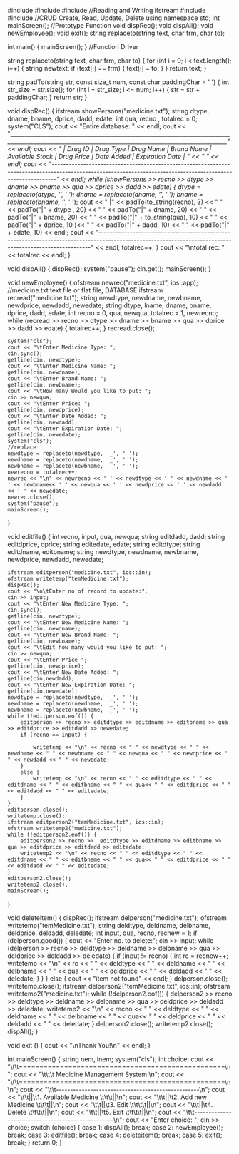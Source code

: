 #include <iostream>
#include <string>
#include <fstream> //Reading and Writing  ifstream
#include <cstdio>
#include <cstdlib>
//CRUD   Create, Read, Update, Delete
using namespace std;
int mainScreen(); //Prototype Function
void dispRec();
void dispAll();
void newEmployee();
void exit();
string replaceto(string text, char frm, char to);

int main() { mainScreen(); } //Function Driver

string replaceto(string text, char frm, char to) {
    for (int i = 0; i < text.length(); i++) {
        string newtext;
        if (text[i] == frm) {
            text[i] = to;
        }
    }
    return text;
}

string padTo(string str, const size_t num, const char paddingChar = ' ') {
    int str_size = str.size();
    for (int i = str_size; i <= num; i++) {
        str = str + paddingChar;
    }
    return str;
}

void dispRec() {
    ifstream showPersons("medicine.txt");
    string dtype, dname, bname, dprice, dadd, edate;
    int qua, recno , totalrec = 0;
    system("CLS");
    cout << "Entire database: " << endl;
    cout << "_____________________________________________________________________________________________________________________________________________________________" << endl;
    cout << "  | Drug ID |  Drug Type        | Drug Name       |  Brand Name        |    Available Stock     |     Drug Price      | Date Added |     Expiration Date   |  " << " " << endl;
    cout << "-------------------------------------------------------------------------------------------------------------------------------------------------------------" << endl;
    while (showPersons >> recno >> dtype >> dname >> bname >> qua >> dprice >> dadd >> edate) {
        dtype = replaceto(dtype, '_', ' ');
        dname = replaceto(dname, '_', ' ');
        bname = replaceto(bname, '_', ' ');
        cout << "   |" << padTo(to_string(recno), 3) << " " << padTo("|" + dtype , 20) << " " << padTo("|" + dname, 20) << " "
            << padTo("|" + bname, 20) << " " << padTo("|" + to_string(qua), 10) << " " << padTo("|" + dprice, 10 )<< " " << padTo("|" + dadd, 10) << " " << padTo("|" + edate, 10) << endl;
        cout << "---------------------------------------------------------------------------------------------------------------------------------------------------------" << endl;
        totalrec++;
    }
    cout << "\ntotal rec: " << totalrec << endl;
}

void dispAll() {
    dispRec();
    system("pause");
    cin.get();
    mainScreen();
}

void newEmployee() {
    ofstream newrec("medicine.txt", ios::app); //medicine.txt  text file or flat file, DATABASE
    ifstream recread("medicine.txt");
    string newdtype, newdname, newbname, newdprice, newdadd, newedate;
    string dtype, lname, dname, bname, dprice, dadd, edate;
    int recno = 0, qua, newqua, totalrec = 1, newrecno;
    while (recread >> recno >> dtype >> dname >> bname >> qua >> dprice >> dadd >> edate) {
        totalrec++;
    }
    recread.close();

    system("cls");
    cout << "\tEnter Medicine Type: ";
    cin.sync();
    getline(cin, newdtype);
    cout << "\tEnter Medicine Name: ";
    getline(cin, newdname);
    cout << "\tEnter Brand Name: ";
    getline(cin, newbname);
    cout << "\tHow many Would you like to put: ";
    cin >> newqua;
    cout << "\tEnter Price: ";
    getline(cin, newdprice);
    cout << "\tEnter Date Added: ";
    getline(cin, newdadd);
    cout << "\tEnter Expiration Date: ";
    getline(cin, newedate);
    system("cls");
    //replace
    newdtype = replaceto(newdtype, '_', ' ');
    newdname = replaceto(newdname, '_', ' ');
    newbname = replaceto(newbname, '_', ' ');
    newrecno = totalrec++;
    newrec << "\n" << newrecno << ' ' << newdtype << ' ' << newdname << ' ' << newbname<< ' ' << newqua << ' ' << newdprice << ' ' << newdadd  << ' ' << newedate;
    newrec.close();
    system("pause");
    mainScreen();
}

void editfile() {
    int recno, input, qua, newqua;
    string editdadd, dadd;
    string editdprice, dprice;
    string editedate, edate;
    string editdtype;
    string editdname, editbname;
    string newdtype, newdname, newbname, newdprice, newdadd, newedate;

    ifstream editperson("medicine.txt", ios::in);
    ofstream writetemp("temMedicine.txt");
    dispRec();
    cout << "\n\tEnter no of record to update:";
    cin >> input;
    cout << "\tEnter New Medicine Type: ";
    cin.sync();
    getline(cin, newdtype);
    cout << "\tEnter New Medicine Name: ";
    getline(cin, newdname);
    cout << "\tEnter New Brand Name: ";
    getline(cin, newbname);
    cout << "\tEdit how many would you like to put: ";
    cin >> newqua;
    cout << "\tEnter Price ";
    getline(cin, newdprice);
    cout << "\tEnter New Date Added: ";
    getline(cin,newdadd);
    cout << "\tEnter New Expiration Date: ";
    getline(cin,newedate);
    newdtype = replaceto(newdtype, '_', ' ');
    newdname = replaceto(newdname, '_', ' ');
    newbname = replaceto(newbname, '_', ' ');
    while (!editperson.eof()) {
        editperson >> recno >> editdtype >> editdname >> editbname >> qua >> editdprice >> editdadd >> newedate;
        if (recno == input) {

            writetemp << "\n" << recno << " " << newdtype << " " << newdname << " " << newbname << " " << newqua << " " << newdprice << " " << newdadd << " " << newedate;
        }
        else {
            writetemp << "\n" << recno << " " << editdtype << " " << editdname << " " << editbname << " " << qua<< " " << editdprice << " " << editdadd << " " << editedate;
        }
    }
    editperson.close();
    writetemp.close();
    ifstream editperson2("temMedicine.txt", ios::in);
    ofstream writetemp2("medicine.txt");
    while (!editperson2.eof()) {
        editperson2 >> recno >>  editdtype >> editdname >> editbname >> qua >> editdprice >> editdadd >> editedate;
        writetemp2 << "\n" << recno << " " << editdtype << " " << editdname << " " << editbname << " " << qua<< " " << editdprice << " " << editdadd << " " << editedate;
    }
    editperson2.close();
    writetemp2.close();
    mainScreen();
}

void deleteitem() {
    dispRec();
    ifstream delperson("medicine.txt");
    ofstream writetemp("temMedicine.txt");
    string deldtype, deldname, delbname, deldprice, deldadd, deledate;
    int input, qua, recno, recnew = 1;
    if (delperson.good()) {
        cout << "Enter no. to delete:";
        cin >> input;
        while (delperson >> recno >>  deldtype >> deldname >> delbname >> qua >> deldprice >> deldadd >> deledate) {
            if (input != recno) {
                int rc = recnew++;
                writetemp << "\n" << rc << " " <<  deldtype << " " << deldname << " " << delbname << " " << qua << " " << deldprice << " " << deldadd << " " << deledate;
            }
        }
    }
    else {
        cout << "item not found" << endl;
    }
    delperson.close();
    writetemp.close();
    ifstream delperson2("temMedicine.txt", ios::in);
    ofstream writetemp2("medicine.txt");
    while (!delperson2.eof()) {
        delperson2 >> recno >> deldtype >> deldname >> delbname >> qua >> deldprice >> deldadd >> deledate;
        writetemp2 << "\n" << recno << " " << deldtype << " " << deldname << " " << delbname << " " << qua<< " " << deldprice << " " << deldadd << " " << deledate;
    }
    delperson2.close();
    writetemp2.close();
    dispAll();
}

void exit ()
{
	cout << "\nThank You!\n" << endl;
}

int mainScreen() {
    string nem, lnem;
    system("cls");
    int choice;
    cout << "\t\t==================================================\n";
    cout << "\t\t\t      Medicine Management System \n";
    cout << "\t\t==================================================\n\n";
    cout << "\t\t--------------------------------------------------\n";
    cout << "\t\t||\t1. Available Medicine \t\t\t||\n";
    cout << "\t\t||\t2. Add new Medicine \t\t\t||\n";
    cout << "\t\t||\t3. Edit  \t\t\t\t||\n";
    cout << "\t\t||\t4. Delete  \t\t\t\t||\n";
    cout << "\t\t||\t5. Exit \t\t\t\t||\n";
    cout << "\t\t--------------------------------------------------\n";
    cout << "Enter choice: ";
    cin >> choice;
    switch (choice) {
    case 1: dispAll(); break;
    case 2: newEmployee(); break;
    case 3: editfile(); break;
    case 4: deleteitem(); break;
    case 5: exit(); break;
    }
	return 0;
}
